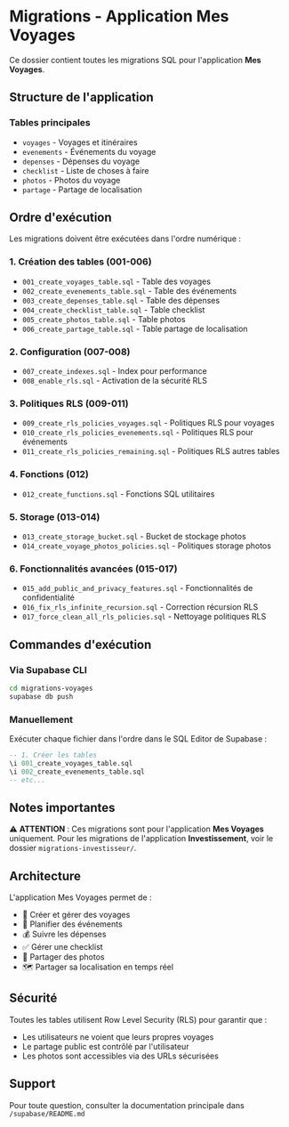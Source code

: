 # Migrations - Application Mes Voyages

Ce dossier contient toutes les migrations SQL pour l'application **Mes Voyages**.

## Structure de l'application

### Tables principales
- `voyages` - Voyages et itinéraires
- `evenements` - Événements du voyage
- `depenses` - Dépenses du voyage
- `checklist` - Liste de choses à faire
- `photos` - Photos du voyage
- `partage` - Partage de localisation

## Ordre d'exécution

Les migrations doivent être exécutées dans l'ordre numérique :

### 1. Création des tables (001-006)
- `001_create_voyages_table.sql` - Table des voyages
- `002_create_evenements_table.sql` - Table des événements
- `003_create_depenses_table.sql` - Table des dépenses
- `004_create_checklist_table.sql` - Table checklist
- `005_create_photos_table.sql` - Table photos
- `006_create_partage_table.sql` - Table partage de localisation

### 2. Configuration (007-008)
- `007_create_indexes.sql` - Index pour performance
- `008_enable_rls.sql` - Activation de la sécurité RLS

### 3. Politiques RLS (009-011)
- `009_create_rls_policies_voyages.sql` - Politiques RLS pour voyages
- `010_create_rls_policies_evenements.sql` - Politiques RLS pour événements
- `011_create_rls_policies_remaining.sql` - Politiques RLS autres tables

### 4. Fonctions (012)
- `012_create_functions.sql` - Fonctions SQL utilitaires

### 5. Storage (013-014)
- `013_create_storage_bucket.sql` - Bucket de stockage photos
- `014_create_voyage_photos_policies.sql` - Politiques storage photos

### 6. Fonctionnalités avancées (015-017)
- `015_add_public_and_privacy_features.sql` - Fonctionnalités de confidentialité
- `016_fix_rls_infinite_recursion.sql` - Correction récursion RLS
- `017_force_clean_all_rls_policies.sql` - Nettoyage politiques RLS

## Commandes d'exécution

### Via Supabase CLI
```bash
cd migrations-voyages
supabase db push
```

### Manuellement
Exécuter chaque fichier dans l'ordre dans le SQL Editor de Supabase :

```sql
-- 1. Créer les tables
\i 001_create_voyages_table.sql
\i 002_create_evenements_table.sql
-- etc...
```

## Notes importantes

⚠️ **ATTENTION** : Ces migrations sont pour l'application **Mes Voyages** uniquement.
Pour les migrations de l'application **Investissement**, voir le dossier `migrations-investisseur/`.

## Architecture

L'application Mes Voyages permet de :
- 📍 Créer et gérer des voyages
- 📅 Planifier des événements
- 💰 Suivre les dépenses
- ✅ Gérer une checklist
- 📸 Partager des photos
- 🗺️ Partager sa localisation en temps réel

## Sécurité

Toutes les tables utilisent Row Level Security (RLS) pour garantir que :
- Les utilisateurs ne voient que leurs propres voyages
- Le partage public est contrôlé par l'utilisateur
- Les photos sont accessibles via des URLs sécurisées

## Support

Pour toute question, consulter la documentation principale dans `/supabase/README.md`
